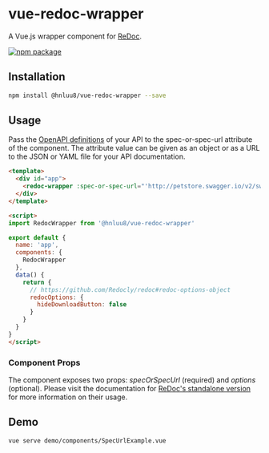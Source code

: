 # vue-redoc-wrapper
A Vue.js wrapper component for [ReDoc](https://github.com/Redocly/redoc).

[![npm package](https://img.shields.io/npm/v/@hnluu8/vue-redoc-wrapper.svg?style=flat-square)](https://www.npmjs.com/package/@hnluu8/vue-redoc-wrapper)

## Installation
```bash
npm install @hnluu8/vue-redoc-wrapper --save
```

## Usage
Pass the [OpenAPI definitions](https://swagger.io/specification/#schema) of your API to the spec-or-spec-url attribute of the component. 
The attribute value can be given as an object or as a URL to the JSON or YAML file for your API documentation. 

```html
<template>
  <div id="app">
    <redoc-wrapper :spec-or-spec-url="'http://petstore.swagger.io/v2/swagger.json'" :options="redocOptions"></redoc-wrapper>
  </div>
</template>

<script>
import RedocWrapper from '@hnluu8/vue-redoc-wrapper'

export default {
  name: 'app',
  components: {
    RedocWrapper
  },
  data() {
    return {
      // https://github.com/Redocly/redoc#redoc-options-object
      redocOptions: {
        hideDownloadButton: false      
      }
    }
  }
}
</script>
```

### Component Props
The component exposes two props: _specOrSpecUrl_ (required) and _options_ (optional). Please visit the documentation for 
[ReDoc's standalone version](https://github.com/Redocly/redoc#advanced-usage-of-standalone-version) for more information on their usage.


## Demo
```bash
vue serve demo/components/SpecUrlExample.vue
```